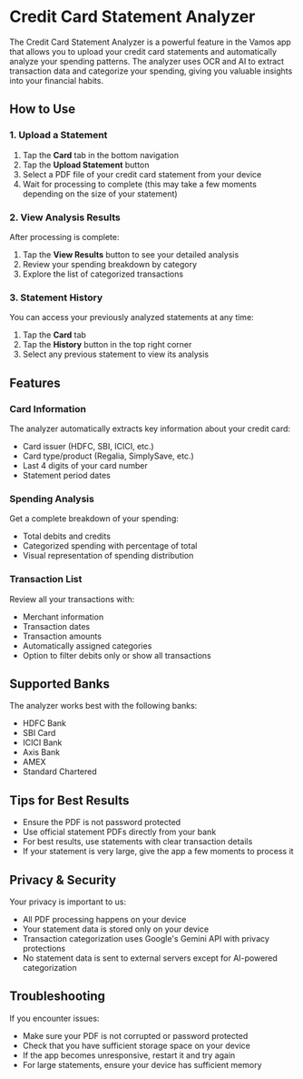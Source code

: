 # Credit Card Statement Analyzer

The Credit Card Statement Analyzer is a powerful feature in the Vamos app that allows you to upload your credit card statements and automatically analyze your spending patterns. The analyzer uses OCR and AI to extract transaction data and categorize your spending, giving you valuable insights into your financial habits.

## How to Use

### 1. Upload a Statement

1. Tap the **Card** tab in the bottom navigation
2. Tap the **Upload Statement** button
3. Select a PDF file of your credit card statement from your device
4. Wait for processing to complete (this may take a few moments depending on the size of your statement)

### 2. View Analysis Results

After processing is complete:

1. Tap the **View Results** button to see your detailed analysis
2. Review your spending breakdown by category
3. Explore the list of categorized transactions

### 3. Statement History

You can access your previously analyzed statements at any time:

1. Tap the **Card** tab
2. Tap the **History** button in the top right corner
3. Select any previous statement to view its analysis

## Features

### Card Information

The analyzer automatically extracts key information about your credit card:

- Card issuer (HDFC, SBI, ICICI, etc.)
- Card type/product (Regalia, SimplySave, etc.)
- Last 4 digits of your card number
- Statement period dates

### Spending Analysis

Get a complete breakdown of your spending:

- Total debits and credits
- Categorized spending with percentage of total
- Visual representation of spending distribution

### Transaction List

Review all your transactions with:

- Merchant information
- Transaction dates
- Transaction amounts
- Automatically assigned categories
- Option to filter debits only or show all transactions

## Supported Banks

The analyzer works best with the following banks:

- HDFC Bank
- SBI Card
- ICICI Bank
- Axis Bank
- AMEX
- Standard Chartered

## Tips for Best Results

- Ensure the PDF is not password protected
- Use official statement PDFs directly from your bank
- For best results, use statements with clear transaction details
- If your statement is very large, give the app a few moments to process it

## Privacy & Security

Your privacy is important to us:

- All PDF processing happens on your device
- Your statement data is stored only on your device
- Transaction categorization uses Google's Gemini API with privacy protections
- No statement data is sent to external servers except for AI-powered categorization

## Troubleshooting

If you encounter issues:

- Make sure your PDF is not corrupted or password protected
- Check that you have sufficient storage space on your device
- If the app becomes unresponsive, restart it and try again
- For large statements, ensure your device has sufficient memory 